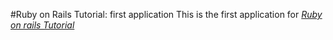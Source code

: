 #Ruby on Rails Tutorial: first application
This is the first application for [*Ruby on rails Tutorial*](http://railstutorial.org/)
